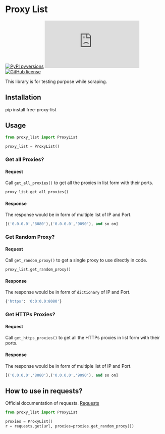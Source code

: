 # Proxy List
[![PyPI pyversions](https://img.shields.io/pypi/pyversions/ansicolortags.svg)](https://pypi.python.org/pypi/ansicolortags/)
[![Latest release](https://badgen.net/github/release/Naereen/Strapdown.js)](https://github.com/Naereen/Strapdown.js/releases)
[![GitHub license](https://img.shields.io/github/license/Naereen/StrapDown.js.svg)](https://github.com/git/git-scm.com/blob/main/MIT-LICENSE.txt)



This library is for testing purpose while scraping.

## Installation
pip install free-proxy-list

## Usage
```python
from proxy_list import ProxyList
    
proxy_list = ProxyList()
```

### Get all Proxies?

#### Request	 
Call `get_all_proxies()` to get all the proxies in list form with their ports.

```python
proxy_list.get_all_proxies()
```

#### Response     
The response would be in form of multiple list of IP and Port.

```python
[('0.0.0.0','8080'),('0.0.0.0','9090'), and so on]
```

### Get Random Proxy?

#### Request	 
Call `get_random_proxy()` to get a single proxy to use directly in code.

```python
proxy_list.get_random_proxy()
```

#### Response     
The response would be in form of `dictionary` of IP and Port.

```python
{'https': '0:0:0.0:8080'}
```

### Get HTTPs Proxies?

#### Request

Call `get_https_proxies()` to get all the HTTPs proxies in list form with their ports.

#### Response
The response would be in form of multiple list of IP and Port.

```python
[('0.0.0.0','8080'),('0.0.0.0','9090'), and so on]
```


## How to use in requests?
Official documentation of requests. [Requests](https://docs.python-requests.org/en/master/)

```python
from proxy_list import ProxyList

proxies = ProxyList()
r = requests.get(url, proxies=proxies.get_random_proxy())
```
